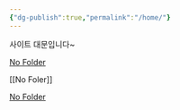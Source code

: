```yaml
---
{"dg-publish":true,"permalink":"/home/"}
---
```



사이트 대문입니다~

[No Folder](No%20Folder.md)

[[No Foler]]


[No Folder](https://bockchi-dev.netlify.app/?stackedPages=%2FNo%20Folder)

